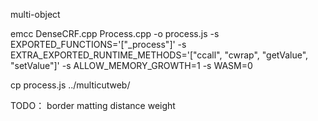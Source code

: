 multi-object

emcc DenseCRF.cpp Process.cpp -o process.js -s EXPORTED_FUNCTIONS='["_process"]' -s EXTRA_EXPORTED_RUNTIME_METHODS='["ccall", "cwrap", "getValue", "setValue"]' -s ALLOW_MEMORY_GROWTH=1 -s WASM=0

cp process.js ../multicutweb/

TODO：
border matting
distance weight

